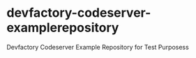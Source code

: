 # devfactory-codeserver-examplerepository
Devfactory Codeserver Example Repository for Test Purposess
